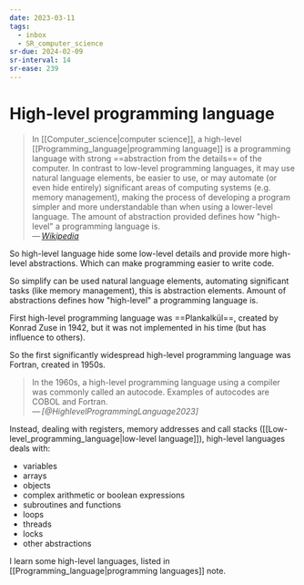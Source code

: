 ```yaml
---
date: 2023-03-11
tags:
  - inbox
  - SR_computer_science
sr-due: 2024-02-09
sr-interval: 14
sr-ease: 239
---
```


# High-level programming language

> In [[Computer_science|computer science]], a high-level
> [[Programming_language|programming language]] is a programming language with
> strong ==abstraction from the details== of the computer. In contrast to
> low-level programming languages, it may use natural language elements, be
> easier to use, or may automate (or even hide entirely) significant areas of
> computing systems (e.g. memory management), making the process of developing a
> program simpler and more understandable than when using a lower-level
> language. The amount of abstraction provided defines how "high-level" a
> programming language is.\
> — <cite>[Wikipedia](https://en.wikipedia.org/wiki/High-level_programming_language)</cite>

So high-level language hide some low-level details and provide more high-level
abstractions. Which can make programming easier to write code.

So simplify can be used natural language elements, automating significant tasks
(like memory management), this is abstraction elements. Amount of abstractions
defines how "high-level" a programming language is.

First high-level programming language was ==Plankalkül==, created by Konrad Zuse
in 1942, but it was not implemented in his time (but has influence to others).

So the first significantly widespread high-level programming language was
Fortran, created in 1950s.

> In the 1960s, a high-level programming language using a compiler was commonly
> called an autocode. Examples of autocodes are COBOL and Fortran.\
> — <cite>[@HighlevelProgrammingLanguage2023]</cite>

Instead, dealing with registers, memory addresses and call stacks
([[Low-level_programming_language|low-level language]]), high-level languages
deals with:

- variables
- arrays
- objects
- complex arithmetic or boolean expressions
- subroutines and functions
- loops
- threads
- locks
- other abstractions

I learn some high-level languages, listed in
[[Programming_language|programming languages]] note.

